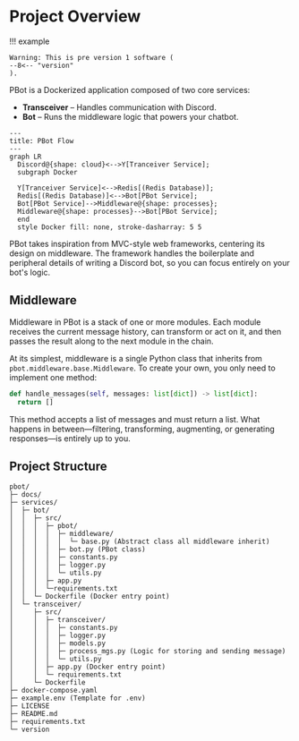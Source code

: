 # Project Overview

!!! example

    Warning: This is pre version 1 software (
    --8<-- "version"
    ).


PBot is a Dockerized application composed of two core services:

- **Transceiver** – Handles communication with Discord.
- **Bot** – Runs the middleware logic that powers your chatbot.

```mermaid
---
title: PBot Flow
---
graph LR
  Discord@{shape: cloud}<-->Y[Tranceiver Service];
  subgraph Docker

  Y[Tranceiver Service]<-->Redis[(Redis Database)];
  Redis[(Redis Database)]<-->Bot[PBot Service];
  Bot[PBot Service]-->Middleware@{shape: processes};
  Middleware@{shape: processes}-->Bot[PBot Service];
  end
  style Docker fill: none, stroke-dasharray: 5 5
```

PBot takes inspiration from MVC-style web frameworks, centering its design on
middleware. The framework handles the boilerplate and peripheral details of
writing a Discord bot, so you can focus entirely on your bot's logic.

## Middleware

Middleware in PBot is a stack of one or more modules. Each module receives the
current message history, can transform or act on it, and then passes the
result along to the next module in the chain.

At its simplest, middleware is a single Python class that inherits from
`pbot.middleware.base.Middleware`. To create your own, you only need to
implement one method:

```py title="handle_messages()"
def handle_messages(self, messages: list[dict]) -> list[dict]:
  return []
```

This method accepts a list of messages and must return a list. What happens in
between—filtering, transforming, augmenting, or generating responses—is
entirely up to you.

## Project Structure

```text
pbot/
├─ docs/
├─ services/
│  ├─ bot/
│  │  ├─ src/
│  │  │  ├─ pbot/
│  │  │  │  ├─ middleware/
│  │  │  │  │  └─ base.py (Abstract class all middleware inherit)
│  │  │  │  ├─ bot.py (PBot class)
│  │  │  │  ├─ constants.py
│  │  │  │  ├─ logger.py
│  │  │  │  └─ utils.py
│  │  │  ├─ app.py
│  │  │  └─requirements.txt
│  │  └─ Dockerfile (Docker entry point)
│  └─ transceiver/
│     ├─ src/
│     │  ├─ transceiver/
│     │  │  ├─ constants.py
│     │  │  ├─ logger.py
│     │  │  ├─ models.py
│     │  │  ├─ process_mgs.py (Logic for storing and sending message)
│     │  │  └─ utils.py
│     │  ├─ app.py (Docker entry point)
│     │  └─ requirements.txt
│     └─ Dockerfile
├─ docker-compose.yaml
├─ example.env (Template for .env)
├─ LICENSE
├─ README.md
├─ requirements.txt
└─ version
```
